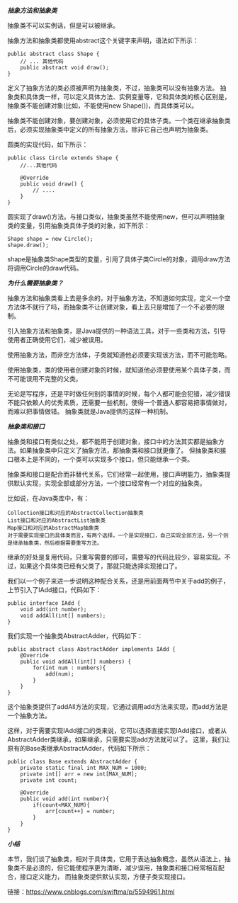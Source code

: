 ***抽象方法和抽象类***

抽象类不可以实例话，但是可以被继承。

抽象方法和抽象类都使用abstract这个关键字来声明，语法如下所示：

    public abstract class Shape {
        // ... 其他代码
        public abstract void draw();
    }
    
定义了抽象方法的类必须被声明为抽象类，不过，抽象类可以没有抽象方法。
抽象类和具体类一样，可以定义具体方法、实例变量等，它和具体类的核心区别是，抽象类不能创建对象(比如，不能使用new Shape())，而具体类可以。

抽象类不能创建对象，要创建对象，必须使用它的具体子类。一个类在继承抽象类后，必须实现抽象类中定义的所有抽象方法，除非它自己也声明为抽象类。

圆类的实现代码，如下所示：

    public class Circle extends Shape {
        //...其他代码

        @Override
        public void draw() {
            // ....
        }
    }

圆实现了draw()方法。与接口类似，抽象类虽然不能使用new，但可以声明抽象类的变量，引用抽象类具体子类的对象，如下所示：

    Shape shape = new Circle();
    shape.draw();
    
shape是抽象类Shape类型的变量，引用了具体子类Circle的对象，调用draw方法将调用Circle的draw代码。

***为什么需要抽象类？***

抽象方法和抽象类看上去是多余的，对于抽象方法，不知道如何实现，定义一个空方法体不就行了吗，而抽象类不让创建对象，看上去只是增加了一个不必要的限制。

引入抽象方法和抽象类，是Java提供的一种语法工具，对于一些类和方法，引导使用者正确使用它们，减少被误用。

使用抽象方法，而非空方法体，子类就知道他必须要实现该方法，而不可能忽略。

使用抽象类，类的使用者创建对象的时候，就知道他必须要使用某个具体子类，而不可能误用不完整的父类。

无论是写程序，还是平时做任何别的事情的时候，每个人都可能会犯错，减少错误不能只依赖人的优秀素质，还需要一些机制，使得一个普通人都容易把事情做对，而难以把事情做错。
抽象类就是Java提供的这样一种机制。


***抽象类和接口***

抽象类和接口有类似之处，都不能用于创建对象，接口中的方法其实都是抽象方法。如果抽象类中只定义了抽象方法，那抽象类和接口就更像了。
但抽象类和接口根本上是不同的，一个类可以实现多个接口，但只能继承一个类。

抽象类和接口是配合而非替代关系，它们经常一起使用，接口声明能力，抽象类提供默认实现，实现全部或部分方法，一个接口经常有一个对应的抽象类。

比如说，在Java类库中，有：

    Collection接口和对应的AbstractCollection抽象类
    List接口和对应的AbstractList抽象类
    Map接口和对应的AbstractMap抽象类
    对于需要实现接口的具体类而言，有两个选择，一个是实现接口，自己实现全部方法，另一个则是继承抽象类，然后根据需要重写方法。

继承的好处是复用代码，只重写需要的即可，需要写的代码比较少，容易实现。不过，如果这个具体类已经有父类了，那就只能选择实现接口了。

我们以一个例子来进一步说明这种配合关系，还是用前面两节中关于add的例子，上节引入了IAdd接口，代码如下：

    public interface IAdd {
        void add(int number);
        void addAll(int[] numbers);
    }

我们实现一个抽象类AbstractAdder，代码如下：

    public abstract class AbstractAdder implements IAdd {
        @Override
        public void addAll(int[] numbers) {
            for(int num : numbers){
                add(num);
            }
        }
    }

这个抽象类提供了addAll方法的实现，它通过调用add方法来实现，而add方法是一个抽象方法。

这样，对于需要实现IAdd接口的类来说，它可以选择直接实现IAdd接口，或者从AbstractAdder类继承，如果继承，只需要实现add方法就可以了。
这里，我们让原有的Base类继承AbstractAdder，代码如下所示：

    public class Base extends AbstractAdder {
        private static final int MAX_NUM = 1000;
        private int[] arr = new int[MAX_NUM];
        private int count;

        @Override
        public void add(int number){
            if(count<MAX_NUM){
                arr[count++] = number;    
            }
        }
    }


***小结***

本节，我们谈了抽象类，相对于具体类，它用于表达抽象概念，虽然从语法上，抽象类不是必须的，但它能使程序更为清晰，减少误用，抽象类和接口经常相互配合，接口定义能力，
而抽象类提供默认实现，方便子类实现接口。


链接：https://www.cnblogs.com/swiftma/p/5594961.html




 
